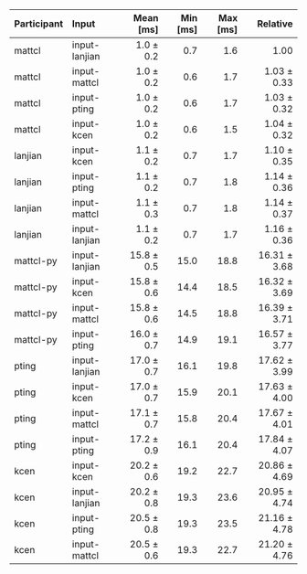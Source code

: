 | Participant | Input | Mean [ms] | Min [ms] | Max [ms] | Relative |
|:---|:---|---:|---:|---:|---:|
| mattcl | input-lanjian | 1.0 ± 0.2 | 0.7 | 1.6 | 1.00 |
| mattcl | input-mattcl | 1.0 ± 0.2 | 0.6 | 1.7 | 1.03 ± 0.33 |
| mattcl | input-pting | 1.0 ± 0.2 | 0.6 | 1.7 | 1.03 ± 0.32 |
| mattcl | input-kcen | 1.0 ± 0.2 | 0.6 | 1.5 | 1.04 ± 0.32 |
| lanjian | input-kcen | 1.1 ± 0.2 | 0.7 | 1.7 | 1.10 ± 0.35 |
| lanjian | input-pting | 1.1 ± 0.2 | 0.7 | 1.8 | 1.14 ± 0.36 |
| lanjian | input-mattcl | 1.1 ± 0.3 | 0.7 | 1.8 | 1.14 ± 0.37 |
| lanjian | input-lanjian | 1.1 ± 0.2 | 0.7 | 1.7 | 1.16 ± 0.36 |
| mattcl-py | input-lanjian | 15.8 ± 0.5 | 15.0 | 18.8 | 16.31 ± 3.68 |
| mattcl-py | input-kcen | 15.8 ± 0.6 | 14.4 | 18.5 | 16.32 ± 3.69 |
| mattcl-py | input-mattcl | 15.8 ± 0.6 | 14.5 | 18.8 | 16.39 ± 3.71 |
| mattcl-py | input-pting | 16.0 ± 0.7 | 14.9 | 19.1 | 16.57 ± 3.77 |
| pting | input-lanjian | 17.0 ± 0.7 | 16.1 | 19.8 | 17.62 ± 3.99 |
| pting | input-kcen | 17.0 ± 0.7 | 15.9 | 20.1 | 17.63 ± 4.00 |
| pting | input-mattcl | 17.1 ± 0.7 | 15.8 | 20.4 | 17.67 ± 4.01 |
| pting | input-pting | 17.2 ± 0.9 | 16.1 | 20.4 | 17.84 ± 4.07 |
| kcen | input-kcen | 20.2 ± 0.6 | 19.2 | 22.7 | 20.86 ± 4.69 |
| kcen | input-lanjian | 20.2 ± 0.8 | 19.3 | 23.6 | 20.95 ± 4.74 |
| kcen | input-pting | 20.5 ± 0.8 | 19.3 | 23.5 | 21.16 ± 4.78 |
| kcen | input-mattcl | 20.5 ± 0.6 | 19.3 | 22.7 | 21.20 ± 4.76 |

